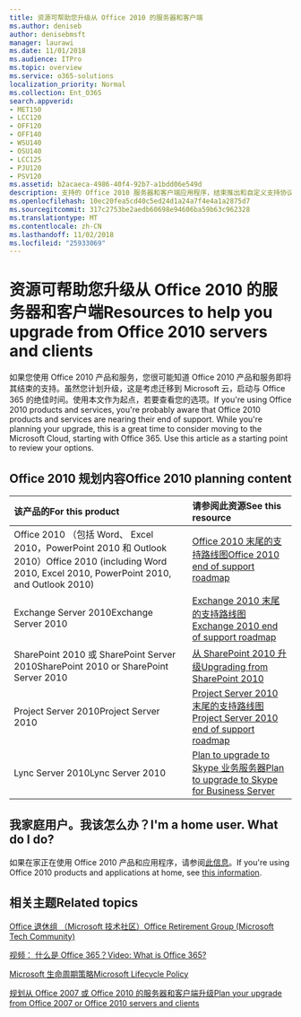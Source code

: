 ```yaml
---
title: 资源可帮助您升级从 Office 2010 的服务器和客户端
ms.author: deniseb
author: denisebmsft
manager: laurawi
ms.date: 11/01/2018
ms.audience: ITPro
ms.topic: overview
ms.service: o365-solutions
localization_priority: Normal
ms.collection: Ent_O365
search.appverid:
- MET150
- LCC120
- OFF120
- OFF140
- WSU140
- OSU140
- LCC125
- PJU120
- PSV120
ms.assetid: b2acaeca-4986-40f4-92b7-a1bdd06e549d
description: 支持的 Office 2010 服务器和客户端应用程序，结束推出和自定义支持协议不可用。使用本文启动现在规划您的升级。
ms.openlocfilehash: 10ec20fea5cd40c5ed24d1a24a7f4e4a1a2875d7
ms.sourcegitcommit: 317c2753be2aedb60698e94606ba59b63c962328
ms.translationtype: MT
ms.contentlocale: zh-CN
ms.lasthandoff: 11/02/2018
ms.locfileid: "25933069"
---
```

# <a name="resources-to-help-you-upgrade-from-office-2010-servers-and-clients"></a><span data-ttu-id="6c49e-104">资源可帮助您升级从 Office 2010 的服务器和客户端</span><span class="sxs-lookup"><span data-stu-id="6c49e-104">Resources to help you upgrade from Office 2010 servers and clients</span></span>

<span data-ttu-id="6c49e-p102">如果您使用 Office 2010 产品和服务，您很可能知道 Office 2010 产品和服务即将其结束的支持。虽然您计划升级，这是考虑迁移到 Microsoft 云，启动与 Office 365 的绝佳时间。使用本文作为起点，若要查看您的选项。</span><span class="sxs-lookup"><span data-stu-id="6c49e-p102">If you're using Office 2010 products and services, you're probably aware that Office 2010 products and services are nearing their end of support. While you're planning your upgrade, this is a great time to consider moving to the Microsoft Cloud, starting with Office 365. Use this article as a starting point to review your options.</span></span>
      
## <a name="office-2010-planning-content"></a><span data-ttu-id="6c49e-108">Office 2010 规划内容</span><span class="sxs-lookup"><span data-stu-id="6c49e-108">Office 2010 planning content</span></span>
  
|<span data-ttu-id="6c49e-109">**该产品的**</span><span class="sxs-lookup"><span data-stu-id="6c49e-109">**For this product**</span></span>|<span data-ttu-id="6c49e-110">**请参阅此资源**</span><span class="sxs-lookup"><span data-stu-id="6c49e-110">**See this resource**</span></span>|
|:-----|:-----|
|<span data-ttu-id="6c49e-111">Office 2010 （包括 Word、 Excel 2010，PowerPoint 2010 和 Outlook 2010）</span><span class="sxs-lookup"><span data-stu-id="6c49e-111">Office 2010 (including Word 2010, Excel 2010, PowerPoint 2010, and Outlook 2010)</span></span>  <br/> |[<span data-ttu-id="6c49e-112">Office 2010 末尾的支持路线图</span><span class="sxs-lookup"><span data-stu-id="6c49e-112">Office 2010 end of support roadmap</span></span>](https://docs.microsoft.com/DeployOffice/office-2010-end-support-roadmap) <br/> |
|<span data-ttu-id="6c49e-113">Exchange Server 2010</span><span class="sxs-lookup"><span data-stu-id="6c49e-113">Exchange Server 2010</span></span>  <br/> |[<span data-ttu-id="6c49e-114">Exchange 2010 末尾的支持路线图</span><span class="sxs-lookup"><span data-stu-id="6c49e-114">Exchange 2010 end of support roadmap</span></span>](exchange-2010-end-of-support.md) <br/> |
|<span data-ttu-id="6c49e-115">SharePoint 2010 或 SharePoint Server 2010</span><span class="sxs-lookup"><span data-stu-id="6c49e-115">SharePoint 2010 or SharePoint Server 2010</span></span>  <br/> |[<span data-ttu-id="6c49e-116">从 SharePoint 2010 升级</span><span class="sxs-lookup"><span data-stu-id="6c49e-116">Upgrading from SharePoint 2010</span></span>](upgrade-from-sharepoint-2010.md) <br/> |
|<span data-ttu-id="6c49e-117">Project Server 2010</span><span class="sxs-lookup"><span data-stu-id="6c49e-117">Project Server 2010</span></span> <br/> | [<span data-ttu-id="6c49e-118">Project Server 2010 末尾的支持路线图</span><span class="sxs-lookup"><span data-stu-id="6c49e-118">Project Server 2010 end of support roadmap</span></span>](project-server-2010-end-of-support.md) <br/> |
|<span data-ttu-id="6c49e-119">Lync Server 2010</span><span class="sxs-lookup"><span data-stu-id="6c49e-119">Lync Server 2010</span></span> <br/> | [<span data-ttu-id="6c49e-120">Plan to upgrade to Skype 业务服务器</span><span class="sxs-lookup"><span data-stu-id="6c49e-120">Plan to upgrade to Skype for Business Server</span></span>](https://docs.microsoft.com/skypeforbusiness/plan-your-deployment/upgrade) <br/> |
    
## <a name="im-a-home-user-what-do-i-do"></a><span data-ttu-id="6c49e-p103">我家庭用户。我该怎么办？</span><span class="sxs-lookup"><span data-stu-id="6c49e-p103">I'm a home user. What do I do?</span></span>

<span data-ttu-id="6c49e-123">如果在家正在使用 Office 2010 产品和应用程序，请参阅[此信息](plan-upgrade-previous-versions-office.md#im-a-home-user-what-do-i-do)。</span><span class="sxs-lookup"><span data-stu-id="6c49e-123">If you're using Office 2010 products and applications at home, see [this information](plan-upgrade-previous-versions-office.md#im-a-home-user-what-do-i-do).</span></span>

## <a name="related-topics"></a><span data-ttu-id="6c49e-124">相关主题</span><span class="sxs-lookup"><span data-stu-id="6c49e-124">Related topics</span></span>

[<span data-ttu-id="6c49e-125">Office 退休组 （Microsoft 技术社区）</span><span class="sxs-lookup"><span data-stu-id="6c49e-125">Office Retirement Group (Microsoft Tech Community)</span></span>](https://go.microsoft.com/fwlink/?linkid=842065)
  
[<span data-ttu-id="6c49e-126">视频： 什么是 Office 365？</span><span class="sxs-lookup"><span data-stu-id="6c49e-126">Video: What is Office 365?</span></span>](https://support.office.com/article/847caf12-2589-452c-8aca-1c009797678b.aspx)
  
[<span data-ttu-id="6c49e-127">Microsoft 生命周期策略</span><span class="sxs-lookup"><span data-stu-id="6c49e-127">Microsoft Lifecycle Policy</span></span>](https://go.microsoft.com/fwlink/?linkid=865200)

[<span data-ttu-id="6c49e-128">规划从 Office 2007 或 Office 2010 的服务器和客户端升级</span><span class="sxs-lookup"><span data-stu-id="6c49e-128">Plan your upgrade from Office 2007 or Office 2010 servers and clients</span></span>](plan-upgrade-previous-versions-office.md)


